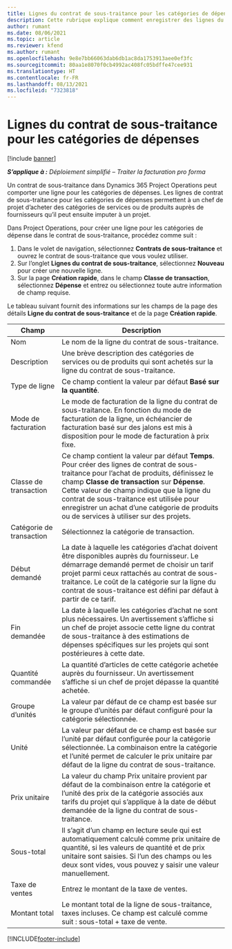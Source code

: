 ```yaml
---
title: Lignes du contrat de sous-traitance pour les catégories de dépenses
description: Cette rubrique explique comment enregistrer des lignes du contrat de sous-traitance pour les dépenses et comment utiliser les champs pour enregistrer l’achat de temps auprès des fournisseurs.
author: rumant
ms.date: 08/06/2021
ms.topic: article
ms.reviewer: kfend
ms.author: rumant
ms.openlocfilehash: 9e8e7bb66063dab6db1ac8da1753913aee0ef3fc
ms.sourcegitcommit: 80aa1e8070f0cb4992ac408fc05bdffe47cee931
ms.translationtype: HT
ms.contentlocale: fr-FR
ms.lasthandoff: 08/13/2021
ms.locfileid: "7323818"
---
```

#  <a name="subcontract-lines-for-expense-categories"></a>Lignes du contrat de sous-traitance pour les catégories de dépenses

[!include [banner](../../includes/dataverse-preview.md)]

_**S’applique à :** Déploiement simplifié – Traiter la facturation pro forma_

Un contrat de sous-traitance dans Dynamics 365 Project Operations peut comporter une ligne pour les catégories de dépenses. Les lignes de contrat de sous-traitance pour les catégories de dépenses permettent à un chef de projet d’acheter des catégories de services ou de produits auprès de fournisseurs qu’il peut ensuite imputer à un projet.

Dans Project Operations, pour créer une ligne pour les catégories de dépense dans le contrat de sous-traitance, procédez comme suit :

1. Dans le volet de navigation, sélectionnez **Contrats de sous-traitance** et ouvrez le contrat de sous-traitance que vous voulez utiliser.
2. Sur l’onglet **Lignes du contrat de sous-traitance**, sélectionnez **Nouveau** pour créer une nouvelle ligne.
3. Sur la page **Création rapide**, dans le champ **Classe de transaction**, sélectionnez **Dépense** et entrez ou sélectionnez toute autre information de champ requise.

Le tableau suivant fournit des informations sur les champs de la page des détails **Ligne du contrat de sous-traitance** et de la page **Création rapide**.

| **Champ** |  **Description** |
| ----------| ---------------- |
| Nom | Le nom de la ligne du contrat de sous-traitance. |
| Description | Une brève description des catégories de services ou de produits qui sont achetés sur la ligne du contrat de sous-traitance. |
| Type de ligne | Ce champ contient la valeur par défaut **Basé sur la quantité**.  |
| Mode de facturation | Le mode de facturation de la ligne du contrat de sous-traitance. En fonction du mode de facturation de la ligne, un échéancier de facturation basé sur des jalons est mis à disposition pour le mode de facturation à prix fixe.  |
| Classe de transaction | Ce champ contient la valeur par défaut **Temps**. Pour créer des lignes de contrat de sous-traitance pour l’achat de produits, définissez le champ **Classe de transaction** sur **Dépense**. Cette valeur de champ indique que la ligne du contrat de sous-traitance est utilisée pour enregistrer un achat d’une catégorie de produits ou de services à utiliser sur des projets. |
| Catégorie de transaction | Sélectionnez la catégorie de transaction. |
| Début demandé | La date à laquelle les catégories d’achat doivent être disponibles auprès du fournisseur. Le démarrage demandé permet de choisir un tarif projet parmi ceux rattachés au contrat de sous-traitance. Le coût de la catégorie sur la ligne du contrat de sous-traitance est défini par défaut à partir de ce tarif. |
| Fin demandée | La date à laquelle les catégories d’achat ne sont plus nécessaires. Un avertissement s’affiche si un chef de projet associe cette ligne du contrat de sous-traitance à des estimations de dépenses spécifiques sur les projets qui sont postérieures à cette date. |
| Quantité commandée | La quantité d’articles de cette catégorie achetée auprès du fournisseur. Un avertissement s’affiche si un chef de projet dépasse la quantité achetée.  |
| Groupe d’unités | La valeur par défaut de ce champ est basée sur le groupe d’unités par défaut configuré pour la catégorie sélectionnée. |
| Unité | La valeur par défaut de ce champ est basée sur l’unité par défaut configurée pour la catégorie sélectionnée. La combinaison entre la catégorie et l’unité permet de calculer le prix unitaire par défaut de la ligne du contrat de sous-traitance. |
| Prix unitaire | La valeur du champ Prix unitaire provient par défaut de la combinaison entre la catégorie et l’unité des prix de la catégorie associés aux tarifs du projet qui s’applique à la date de début demandée de la ligne du contrat de sous-traitance.  |
| Sous-total | Il s’agit d’un champ en lecture seule qui est automatiquement calculé comme prix unitaire de quantité, si les valeurs de quantité et de prix unitaire sont saisies. Si l’un des champs ou les deux sont vides, vous pouvez y saisir une valeur manuellement.  |
| Taxe de ventes | Entrez le montant de la taxe de ventes.  |
| Montant total | Le montant total de la ligne de sous-traitance, taxes incluses. Ce champ est calculé comme suit : sous-total + taxe de vente.  |


[!INCLUDE[footer-include](../../includes/footer-banner.md)]
